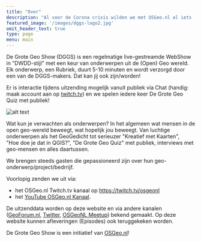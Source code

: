 ```yaml
---
title: "Over"
description: "Al voor de Corona crisis wilden we met OSGeo.nl al iets 'live' gaan doen. De huidige situatie heeft dit versneld. We zijn gewoon begonnen"
featured_image: '/images/dggs-logo2.jpg'
omit_header_text: true
type: page
menu: main
---
```


De Grote Geo Show (DGGS) is een regelmatige live-gestreamde WebShow in "DWDD-stijl" met een keur van onderwerpen
uit de (Open) Geo wereld. Elk onderwerp, een Rubriek, duurt 5-10 minuten en wordt verzorgd door een 
van de DGGS-makers. Dat kan jij ook zijn/worden!

Er is interactie tijdens uitzending mogelijk vanuit publiek via Chat (handig: maak account aan op [twitch.tv](https://twitch.tv))
en we spelen iedere keer De Grote Geo Quiz met publiek!

![alt text](/images/dggs-poster.jpg "Poster Episode #1 doorloop")

Wat kun je verwachten als onderwerpen? In het algemeen wat mensen in de open geo-wereld beweegt, wat hopelijk jou beweegt.
Van luchtige onderwerpen als het GeoGedicht tot serieuzer "Kreatief met Kaarten",  
"Hoe doe je dat in QGIS?", "De Grote Geo Quiz" met publiek, interviews met geo-mensen en alles daartussen.

We brengen steeds gasten die gepassioneerd zijn over hun geo-onderwerp/project/bedrrijf.

Voorlopig zenden we uit via:
 
 * het OSGeo.nl Twitch.tv kanaal op https://twitch.tv/osgeonl
* het [YouTube OSGeo.nl Kanaal](https://www.youtube.com/channel/UCvSAN6ur4RoGUqxtvmgsb8g).

De uitzenddata worden op deze website en via andere kanalen
([GeoForum.nl](https://geoforum.nl), [Twitter](https://twitter.com/osgeonl), 
[OSGeoNL Meetup](https://www.meetup.com/OSGeoNL)) bekend gemaakt.
Op deze website kunnen afleveringen (Episodes) ook teruggekeken worden.

De Grote Geo Show is een initiatief van [OSGeo.nl](https://osgeo.nl)!
